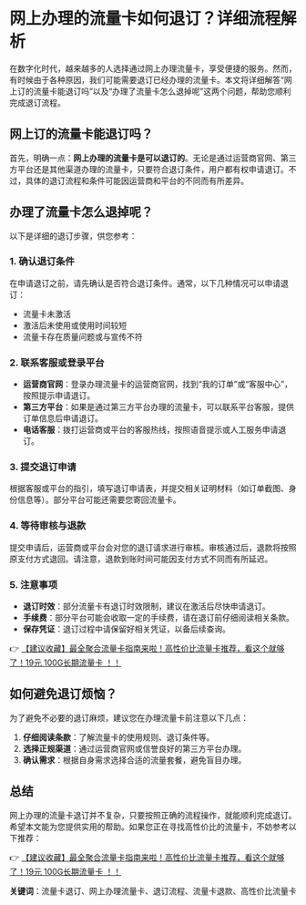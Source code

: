 # 网上办理的流量卡如何退订？详细流程解析

在数字化时代，越来越多的人选择通过网上办理流量卡，享受便捷的服务。然而，有时候由于各种原因，我们可能需要退订已经办理的流量卡。本文将详细解答“网上订的流量卡能退订吗”以及“办理了流量卡怎么退掉呢”这两个问题，帮助您顺利完成退订流程。

## 网上订的流量卡能退订吗？

首先，明确一点：**网上办理的流量卡是可以退订的**。无论是通过运营商官网、第三方平台还是其他渠道办理的流量卡，只要符合退订条件，用户都有权申请退订。不过，具体的退订流程和条件可能因运营商和平台的不同而有所差异。

## 办理了流量卡怎么退掉呢？

以下是详细的退订步骤，供您参考：

### 1. 确认退订条件
在申请退订之前，请先确认是否符合退订条件。通常，以下几种情况可以申请退订：
- 流量卡未激活
- 激活后未使用或使用时间较短
- 流量卡存在质量问题或与宣传不符

### 2. 联系客服或登录平台
- **运营商官网**：登录办理流量卡的运营商官网，找到“我的订单”或“客服中心”，按照提示申请退订。
- **第三方平台**：如果是通过第三方平台办理的流量卡，可以联系平台客服，提供订单信息后申请退订。
- **电话客服**：拨打运营商或平台的客服热线，按照语音提示或人工服务申请退订。

### 3. 提交退订申请
根据客服或平台的指引，填写退订申请表，并提交相关证明材料（如订单截图、身份信息等）。部分平台可能还需要您寄回流量卡。

### 4. 等待审核与退款
提交申请后，运营商或平台会对您的退订请求进行审核。审核通过后，退款将按照原支付方式退回。请注意，退款到账时间可能因支付方式不同而有所延迟。

### 5. 注意事项
- **退订时效**：部分流量卡有退订时效限制，建议在激活后尽快申请退订。
- **手续费**：部分平台可能会收取一定的手续费，请在退订前仔细阅读相关条款。
- **保存凭证**：退订过程中请保留好相关凭证，以备后续查询。

👉 [【建议收藏】最全聚合流量卡指南来啦！高性价比流量卡推荐，看这个就够了！19元 100G长期流量卡 ！！](https://bit.ly/Liuliangka)

## 如何避免退订烦恼？

为了避免不必要的退订麻烦，建议您在办理流量卡前注意以下几点：
1. **仔细阅读条款**：了解流量卡的使用规则、退订条件等。
2. **选择正规渠道**：通过运营商官网或信誉良好的第三方平台办理。
3. **确认需求**：根据自身需求选择合适的流量套餐，避免盲目办理。

## 总结

网上办理的流量卡退订并不复杂，只要按照正确的流程操作，就能顺利完成退订。希望本文能为您提供实用的帮助。如果您正在寻找高性价比的流量卡，不妨参考以下推荐：

👉 [【建议收藏】最全聚合流量卡指南来啦！高性价比流量卡推荐，看这个就够了！19元 100G长期流量卡 ！！](https://bit.ly/Liuliangka)

**关键词**：流量卡退订、网上办理流量卡、退订流程、流量卡退款、高性价比流量卡
